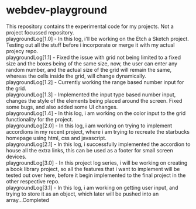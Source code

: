# webdev-playground
This repository contains the experimental code for my projects. Not a project focussed repository. </br>
playgroundLog[1.0] - In this log, i'll be working on the Etch a Sketch project. Testing out all the stuff before i incorporate or merge it with my actual projecy repo. </br>
playgroundLog[1.1] - Fixed the issue with grid not being limited to a fixed size and the boxes being of the same size, now, the user can enter any random number, and the actual size of the grid will remain the same, whereas the cells inside the grid, will change dynamically. </br>
playgroundLog[1.2] - Currently working the range based number input for the grid. </br>
playgroundLog[1.3] - Implemented the input type based number input, changes the style of the elements being placed around the screen. Fixed some bugs, and also added some UI changes. </br>
playgroundLog[1.4] - In this log, i am working on the color input to the grid functionality for the project.
</br>
playgroundLog[2.0] - In this log, i am working on trying to implement accordions in my recent project, where i am trying to recreate the starbucks homepage using html, css and javascript. </br>
playgroundLog[2.1] - In this log, i successfully implemented the accordion to house all the extra links, this can be used as a footer for small screen devices. </br>
playgroundLog[3.0] - In this project log series, i will be working on creating a book library project, so all the features that i want to implement will be tested out over here, before it begin implemented to the final project in the other respective repo. </br>
playgroundLog[3.1] - In this log, i am working on getting user input, and trying to store it as an object, which later will be pushed into an array...Completed</br>
